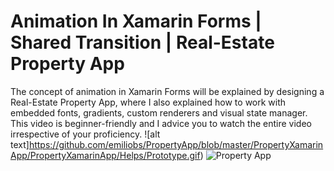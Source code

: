 # Animation In Xamarin Forms | Shared Transition | Real-Estate Property App
The concept of animation in Xamarin Forms will be explained by designing a Real-Estate Property App, where I also explained how to work with embedded fonts, gradients, custom renderers and visual state manager.
This video is beginner-friendly and I advice you to watch the entire video irrespective of your proficiency.
![alt text]https://github.com/emiliobs/PropertyApp/blob/master/PropertyXamarinApp/PropertyXamarinApp/Helps/Prototype.gif)
![Property App](https://camo.githubusercontent.com/0e829d865a254e19ff05b20de3b3816af6c9c1bd/68747470733a2f2f646576637275782e636f6d2f77702d636f6e74656e742f75706c6f6164732f70726f70657274796170702e676966)
